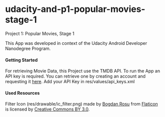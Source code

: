 # udacity-and-p1-popular-movies-stage-1
Project 1: Popular Movies, Stage 1

This App was developed in context of the Udacity Android Developer Nanodegree Program.  

#### Getting Started
For retrieving Movie Data, this Project use the TMDB API. To run the App an API key is required.
You can retrieve one by creating an account and requesting it [here](https://www.themoviedb.org/).
Add your API Key in res/values/api_keys.xml


#### Used Resources
Filter Icon (res/drawable/ic_filter.png) made by [Bogdan Rosu](https://www.flaticon.com/authors/bogdan-rosu) from [Flaticon](https://www.flaticon.com/) is licensed by [Creative Commons BY 3.0](http://creativecommons.org/licenses/by/3.0/).